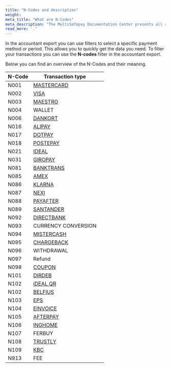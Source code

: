 ```yaml
---
title: "N-Codes and description"
weight: 
meta_title: "What are N-Codes"
meta_description: "The MultiSafepay Documentation Center presents all relevant information about our Plugins and API. You can also find support pages for Payment Methods, Tools and General Questions as well as the contact details of our Support and Integration Teams."
read_more: '.'
---
```

In the accountant export you can use filters to select a specific payment method or period. This allows you to quickly get the data you need. To filter your transactions you can use the **N-codes** filter in the accountant export.

Below you can find an overview of the N-Codes and their meaning. 

| N-Code | Transaction type                                        |   |
|--------|---------------------------------------------------------|---|
| N001   | [MASTERCARD](/payment-methods/credit-and-debit-cards/mastercard)             |   |
| N002   | [VISA](/payment-methods/credit-and-debit-cards/mastercard)                   |   |
| N003   | [MAESTRO](/payment-methods/maestro)                    |   |
| N004   | WALLET                                                  |   |
| N006   | [DANKORT](/payment-methods/branded-credit-cards)       |   |
| N016   | [ALIPAY](/payment-methods/alipay)                      |   |
| N017   | [DOTPAY](/payment-methods/dotpay)                      |   |
| N018   | [POSTEPAY](/payment-methods/branded-credit-cards)      |   |
| N021   | [IDEAL](/payment-methods/ideal)                        |   |
| N031   | [GIROPAY](/payment-methods/giropay)                    |   |
| N081   | [BANKTRANS](/payment-methods/bank-transfer)            |   |
| N085   | [AMEX](/payment-methods/credit-and-debit-cards/american-express)                   |   |
| N086   | [KLARNA](/payment-methods/klarna)                      |   |
| N087   | [NEXI](/payment-methods/branded-credit-cards)       |   |
| N088   | [PAYAFTER](/payment-methods/pay-after-delivery)        |   |
| N089   | [SANTANDER](/payment-methods/betaalplan)               |   |
| N092   | [DIRECTBANK](/payment-methods/sofort-banking)          |   |
| N093   | CURRENCY CONVERSION                                     |   |
| N094   | [MISTERCASH](/payment-methods/bancontact)              |   |
| N095   | [CHARGEBACK](/faq/chargebacks) |   |
| N096   | WITHDRAWAL                                              |   |
| N097   | Refund                                                  |   |
| N098   | [COUPON](/payment-methods/gift-cards)                  |   |
| N101   | [DIRDEB](/payment-methods/banks/sepa-direct-debit)                |   |
| N102   | [iDEAL QR](/payment-methods/idealqr)                   |   |
| N102   | [BELFIUS](/payment-methods/belfius)                    |   |
| N103   | [EPS](/payment-methods/eps)                            |   |
| N104   | [EINVOICE](/payment-methods/e-invoicing)               |   |
| N105   | [AFTERPAY](/payment-methods/afterpay)                  |   |
| N106   | [INGHOME](/payment-methods/ing-home-pay)               |   |
| N107   | FERBUY                                                  |   |
| N108   | [TRUSTLY](/payment-methods/trustly)                    |   |
| N109   | [KBC](/payment-methods/kbc)                            |   |
| N913   | FEE                                                     |   |


